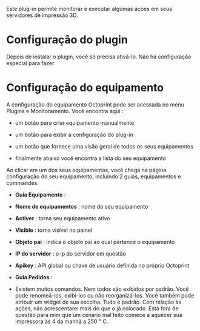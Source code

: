 Este plug-in permite monitorar e executar algumas ações em seus servidores de impressão 3D.

Configuração do plugin 
=======================

Depois de instalar o plugin, você só precisa ativá-lo. Não há configuração especial para fazer

Configuração do equipamento 
=============================

A configuração do equipamento Octoprint pode ser acessada no menu
Plugins e Monitoramento. Você encontra aqui :

-   um botão para criar equipamento manualmente

-   um botão para exibir a configuração do plug-in

-   um botão que fornece uma visão geral de todos os seus equipamentos

-   finalmente abaixo você encontra a lista do seu equipamento

Ao clicar em um dos seus equipamentos, você chega na página
configuração do seu equipamento, incluindo 2 guias, equipamentos e
commandes.

-   **Guia Equipamento** :

-   **Nome de equipamentos** : nome do seu equipamento

-   **Activer** : torna seu equipamento ativo

-   **Visible** : torna visível no painel

-   **Objeto pai** : indica o objeto pai ao qual pertence
    o equipamento

-   **IP do servidor** : o ip do servidor em questão

-   **Apikey** : API global ou chave de usuário definida no próprio Octoprint


-   **Guia Pedidos** :

-   Existem muitos comandos. Nem todos são exibidos por padrão. Você pode renomeá-los, exibi-los ou não reorganizá-los. 
Você também pode atribuir um widget de sua escolha. Tudo é padrão. Com relação às ações, não acrescentarei mais do que o já colocado.
Está fora de questão para mim que um cenário mal feito comece a aquecer sua impressora às 4 da manhã a 250 ° C.

